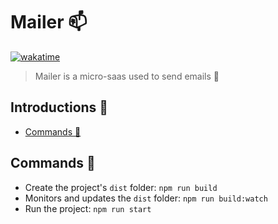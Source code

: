 # Mailer 📫

[![wakatime](https://wakatime.com/badge/user/920a7e43-2969-4212-82ff-1b375685ff58/project/00e95626-aa7e-4501-a6fd-3f315bc40b35.svg)](https://wakatime.com/badge/user/920a7e43-2969-4212-82ff-1b375685ff58/project/00e95626-aa7e-4501-a6fd-3f315bc40b35)

> Mailer is a micro-saas used to send emails 📩

## Introductions 📖

- [Commands 🖖](#commands-🖖)

## Commands 🖖

- Create the project's `dist` folder: `npm run build`
- Monitors and updates the `dist` folder: `npm run build:watch`
- Run the project: `npm run start`
